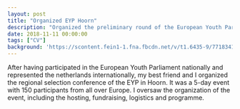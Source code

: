 ```yaml
---
layout: post
title: "Organized EYP Hoorn"
description: "Organized the preliminary round of the European Youth Parliament"
date: 2018-11-11 00:00:00
tags: ["CV"]
background: 'https://scontent.fein1-1.fna.fbcdn.net/v/t1.6435-9/77183414_2603316093218465_5220744906787520512_n.jpg?_nc_cat=110&ccb=1-7&_nc_sid=cf85f3&_nc_ohc=1xC0FrxiWpkQ7kNvwFztLwT&_nc_oc=AdmrbQKDcRUbvRUPNEm-dm9PERnrKnGzX_JhfIPwuFhYlIRDzjU11bToJ8W7fto6B1U&_nc_zt=23&_nc_ht=scontent.fein1-1.fna&_nc_gid=VKzNl_OtSeXgISk7G28zWA&oh=00_AYExbgXnAGJVxE2xThcsyXrLHQ_F9OhXW5XCuGeDa1KbLA&oe=68179DFA'
---
```


After having participated in the European Youth Parliament nationally and represented the netherlands internationally, my best friend and I organized the regional selection conference of the EYP in Hoorn. It was a 5-day event with 150 participants from all over Europe. I oversaw the organization of the event, including the hosting, fundraising, logistics and programme. 

<br>


